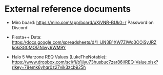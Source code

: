 # External reference documents

* Miro board: https://miro.com/app/board/uXjVNR-BUk0=/ Password on Discord

* Fiesta++ Data: https://docs.google.com/spreadsheets/d/1_iJN3B1XW7ZIWo3OOiSyJRZkokiSG0MOlZNlwy6WM9Y

* Halo 5 Warzone REQ Values (LukeTheNotable): https://www.dropbox.com/scl/fi/b1jlyu73husbuc7zar86i/REQ-Value.xlsx?rlkey=78emk6yhqr0z27vik3zcb925h
